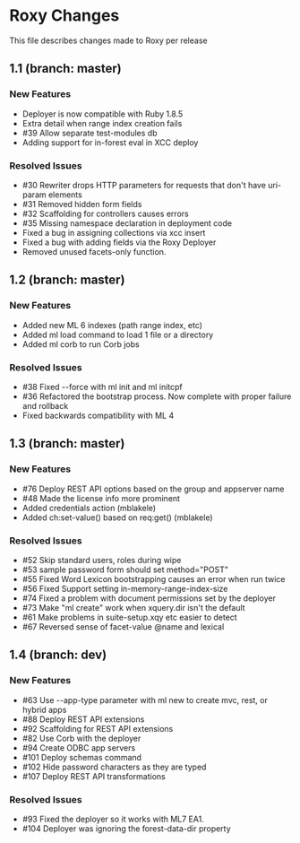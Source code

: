# Roxy Changes
This file describes changes made to Roxy per release

## 1.1 (branch: master)

### New Features
* Deployer is now compatible with Ruby 1.8.5
* Extra detail when range index creation fails
* \#39 Allow separate test-modules db
* Adding support for in-forest eval in XCC deploy

### Resolved Issues
* \#30 Rewriter drops HTTP parameters for requests that don't have uri-param elements
* \#31 Removed hidden form fields
* \#32 Scaffolding for controllers causes errors
* \#35 Missing namespace declaration in deployment code
* Fixed a bug in assigning collections via xcc insert
* Fixed a bug with adding fields via the Roxy Deployer
* Removed unused facets-only function.

## 1.2 (branch: master)

### New Features
* Added new ML 6 indexes (path range index, etc)
* Added ml load command to load 1 file or a directory
* Added ml corb to run Corb jobs

### Resolved Issues
* \#38 Fixed --force with ml init and ml initcpf
* \#36 Refactored the bootstrap process. Now complete with proper failure and rollback
* Fixed backwards compatibility with ML 4

## 1.3 (branch: master)

### New Features
* \#76 Deploy REST API options based on the group and appserver name
* \#48 Made the license info more prominent
* Added credentials action (mblakele)
* Added ch:set-value() based on req:get() (mblakele)

### Resolved Issues
* \#52 Skip standard users, roles during wipe
* \#53 sample password form should set method="POST"
* \#55 Fixed Word Lexicon bootstrapping causes an error when run twice
* \#56 Fixed Support setting in-memory-range-index-size
* \#74 Fixed a problem with document permissions set by the deployer
* \#73 Make "ml create" work when xquery.dir isn't the default
* \#61 Make problems in suite-setup.xqy etc easier to detect
* \#67 Reversed sense of facet-value @name and lexical

## 1.4 (branch: dev)

### New Features
* \#63 Use --app-type parameter with ml new to create mvc, rest, or hybrid apps
* \#88 Deploy REST API extensions
* \#92 Scaffolding for REST API extensions
* \#82 Use Corb with the deployer
* \#94 Create ODBC app servers
* \#101 Deploy schemas command
* \#102 Hide password characters as they are typed
* \#107 Deploy REST API transformations

### Resolved Issues
* \#93 Fixed the deployer so it works with ML7 EA1.
* \#104 Deployer was ignoring the forest-data-dir property
